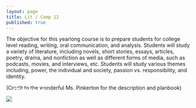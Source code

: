 ```yaml
---
layout: page
title: Lit / Comp 12
published: true
---
```


The objective for this yearlong course is to prepare students for college level reading, writing, oral communication, and analysis. Students will study a variety of literature, including novels, short stories, essays, articles, poetry, drama, and nonfiction as well as different forms of media, such as podcasts, movies, and interviews, etc. Students will study various themes including, power, the individual and society, passion vs. responsibility, and identity.

(Credit to the wonderful Ms. Pinkerton for the description and planbook)

<figure style='margin: 0px;'>
	<a href='http://planbookedu.com/s/4BAD8'>
		<img src='../media/planbook.png' />
	</a>
  <figcaption style='margin-top: -43px; color: white; margin-left: 20px; font-size: 20px;'>Planbook</figcaption>
</figure>
